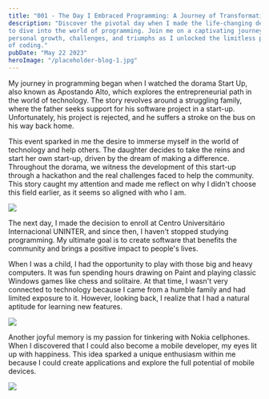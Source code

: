 ```yaml
---
title: "001 - The Day I Embraced Programming: A Journey of Transformation"
description: "Discover the pivotal day when I made the life-changing decision 
to dive into the world of programming. Join me on a captivating journey of 
personal growth, challenges, and triumphs as I unlocked the limitless potential 
of coding."
pubDate: "May 22 2023"
heroImage: "/placeholder-blog-1.jpg"
---
```


My journey in programming began when I watched the dorama Start Up, also known as Apostando Alto, which explores the entrepreneurial path in the world of technology. The story revolves around a struggling family, where the father seeks support for his software project in a start-up. Unfortunately, his project is rejected, and he suffers a stroke on the bus on his way back home.

This event sparked in me the desire to immerse myself in the world of technology and help others. The daughter decides to take the reins and start her own start-up, driven by the dream of making a difference. Throughout the dorama, we witness the development of this start-up through a hackathon and the real challenges faced to help the community. This story caught my attention and made me reflect on why I didn't choose this field earlier, as it seems so aligned with who I am.


![](https://upload.wikimedia.org/wikipedia/pt/c/cd/Start_Up_poster.jpg)


The next day, I made the decision to enroll at Centro Universitário Internacional UNINTER, and since then, I haven't stopped studying programming. My ultimate goal is to create software that benefits the community and brings a positive impact to people's lives.

When I was a child, I had the opportunity to play with those big and heavy computers. It was fun spending hours drawing on Paint and playing classic Windows games like chess and solitaire. At that time, I wasn't very connected to technology because I came from a humble family and had limited exposure to it. However, looking back, I realize that I had a natural aptitude for learning new features.


![](https://upload.wikimedia.org/wikipedia/commons/0/0a/Ibm300pl.jpg)


Another joyful memory is my passion for tinkering with Nokia cellphones. When I discovered that I could also become a mobile developer, my eyes lit up with happiness. This idea sparked a unique enthusiasm within me because I could create applications and explore the full potential of mobile devices.


![](https://sites.unoeste.br/museufipp/wp-content/uploads/2016/09/nokia-2280-3.jpg)